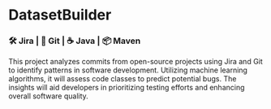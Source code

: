 # DatasetBuilder
### 🛠️ Jira | 🐙 Git | ☕ Java | 📦 Maven

This project analyzes commits from open-source projects using Jira and Git to identify patterns in software development. Utilizing machine learning algorithms, it will assess code classes to predict potential bugs. The insights will aid developers in prioritizing testing efforts and enhancing overall software quality.
